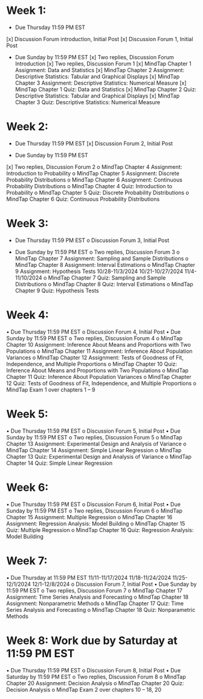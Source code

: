# Week 1:
* Due Thursday 11:59 PM EST

[x] Discussion Forum introduction, Initial Post
[x] Discussion Forum 1, Initial Post

* Due Sunday by 11:59 PM EST
[x] Two replies, Discussion Forum Introduction
[x] Two replies, Discussion Forum 1
[x] MindTap Chapter 1 Assignment: Data and Statistics
[x] MindTap Chapter 2 Assignment: Descriptive Statistics:
Tabular and Graphical Displays
[x] MindTap Chapter 3 Assignment: Descriptive Statistics: Numerical
Measure
[x] MindTap Chapter 1 Quiz: Data and Statistics
[x] MindTap Chapter 2 Quiz: Descriptive Statistics:
Tabular and Graphical Displays
[x] MindTap Chapter 3 Quiz: Descriptive Statistics: Numerical Measure

# Week 2:
* Due Thursday 11:59 PM EST
[x] Discussion Forum 2, Initial Post

* Due Sunday by 11:59 PM EST

[x] Two replies, Discussion Forum 2
o MindTap Chapter 4 Assignment: Introduction to Probability
o MindTap Chapter 5 Assignment: Discrete Probability Distributions
o MindTap Chapter 6 Assignment: Continuous Probability Distributions
o MindTap Chapter 4 Quiz: Introduction to Probability
o MindTap Chapter 5 Quiz: Discrete Probability Distributions
o MindTap Chapter 6 Quiz: Continuous Probability Distributions

# Week 3:
* Due Thursday 11:59 PM EST
o Discussion Forum 3, Initial Post

* Due Sunday by 11:59 PM EST
o Two replies, Discussion Forum 3
o MindTap Chapter 7 Assignment: Sampling and Sample Distributions
o MindTap Chapter 8 Assignment: Interval Estimations
o MindTap Chapter 9 Assignment: Hypothesis Tests
10/28-11/3/2024
10/21-10/27/2024
11/4-11/10/2024
o MindTap Chapter 7 Quiz: Sampling and Sample Distributions
o MindTap Chapter 8 Quiz: Interval Estimations
o MindTap Chapter 9 Quiz: Hypothesis Tests

# Week 4:
• Due Thursday 11:59 PM EST
o Discussion Forum 4, Initial Post
• Due Sunday by 11:59 PM EST
o Two replies, Discussion Forum 4
o MindTap Chapter 10 Assignment:
Inference About Means and Proportions with Two Populations
o MindTap Chapter 11 Assignment: Inference About Population Variances
o MindTap Chapter 12 Assignment:
Tests of Goodness of Fit, Independence, and Multiple Proportions
o MindTap Chapter 10 Quiz:
Inference About Means and Proportions with Two Populations
o MindTap Chapter 11 Quiz: Inference About Population Variances
o MindTap Chapter 12 Quiz: Tests of Goodness of Fit, Independence, and Multiple
Proportions
o MindTap Exam 1 over chapters 1 – 9

# Week 5:
• Due Thursday 11:59 PM EST
o Discussion Forum 5, Initial Post
• Due Sunday by 11:59 PM EST
o Two replies, Discussion Forum 5
o MindTap Chapter 13 Assignment:
Experimental Design and Analysis of Variance
o MindTap Chapter 14 Assignment: Simple Linear Regression
o MindTap Chapter 13 Quiz: Experimental Design and Analysis of Variance
o MindTap Chapter 14 Quiz: Simple Linear Regression

# Week 6:
• Due Thursday 11:59 PM EST
o Discussion Forum 6, Initial Post
• Due Sunday by 11:59 PM EST
o Two replies, Discussion Forum 6
o MindTap Chapter 15 Assignment: Multiple Regression
o MindTap Chapter 16 Assignment: Regression Analysis: Model Building
o MindTap Chapter 15 Quiz: Multiple Regression
o MindTap Chapter 16 Quiz: Regression Analysis: Model Building

# Week 7:
• Due Thursday at 11:59 PM EST
11/11-11/17/2024
11/18-11/24/2024
11/25-12/1/2024
12/1-12/8/2024
o Discussion Forum 7, Initial Post
• Due Sunday by 11:59 PM EST
o Two replies, Discussion Forum 7
o MindTap Chapter 17 Assignment: Time Series Analysis and Forecasting
o MindTap Chapter 18 Assignment: Nonparametric Methods
o MindTap Chapter 17 Quiz: Time Series Analysis and Forecasting
o MindTap Chapter 18 Quiz: Nonparametric Methods

# Week 8: Work due by Saturday at 11:59 PM EST
• Due Thursday 11:59 PM EST
o Discussion Forum 8, Initial Post
• Due Saturday by 11:59 PM EST
o Two replies, Discussion Forum 8
o MindTap Chapter 20 Assignment: Decision Analysis
o MindTap Chapter 20 Quiz: Decision Analysis
o MindTap Exam 2 over chapters 10 – 18, 20
